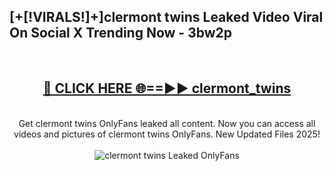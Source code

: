<h2>[+[!VIRALS!]+]clermont twins Leaked Video Viral On Social X Trending Now - 3bw2p</h2>
<br>
<div align="center">
<h2><a href="https://libra.edu.pl?clermont_twins" rel="nofollow">🔴 CLICK HERE 🌐==►► clermont_twins</a></h2>
<br>
Get clermont twins OnlyFans leaked all content. Now you can access all videos and pictures of clermont twins OnlyFans. New Updated Files 2025!
<br>
<br>
<a href="https://libra.edu.pl?clermont_twins" rel="nofollow" data-target="animated-image.originalLink"><img src="https://i.ibb.co.com/WyWwxjT/player-gif2.gif" alt="clermont twins Leaked OnlyFans" style="max-width: 100%; display: inline-block;" data-target="animated-image.originalImage"></a>
</div>
<br>